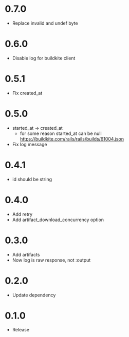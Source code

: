 # 0.7.0

- Replace invalid and undef byte

# 0.6.0

- Disable log for buildkite client

# 0.5.1

- Fix created_at

# 0.5.0

- started_at -> created_at
  - for some reason started_at can be null https://buildkite.com/rails/rails/builds/61004.json
- Fix log message

# 0.4.1

- id should be string

# 0.4.0

- Add retry
- Add artifact_download_concurrency option

# 0.3.0

- Add artifacts
- Now log is raw response, not :output

# 0.2.0

- Update dependency

# 0.1.0

- Release
